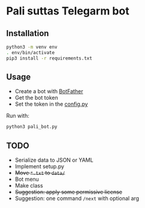 # Pali suttas Telegarm bot

## Installation
```bash
python3 -m venv env
. env/bin/activate
pip3 install -r requirements.txt
```

## Usage
- Create a bot with [BotFather](https://t.me/BotFather)
- Get the bot token
- Set the token in the [config.py](./config.py)

Run with:
```bash
python3 pali_bot.py
```

## TODO
- Serialize data to JSON or YAML
- Implement setup.py
- ~~Move `*.txt` to `data/`~~
- Bot menu
- Make class
- ~~Suggestion: apply some permissive license~~
- Suggestion: one command `/next` with optional arg
